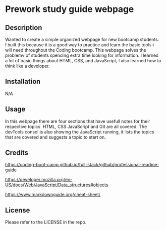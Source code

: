 # Prework study guide webpage

## Description
Wanted to create a simple organized webpage for new bootcamp students. I built this because it is a good way to practice and learn the basic tools i will need throughout the Coding bootcamp. This webpage solves the problemv of students spending extra time looking for information. I learned a lot of basic things about HTML, CSS, and JavaScript, I also learned how to think like a developer.

## Installation

N/A

## Usage

In this webpage there are four sections that have usefull notes for their respective topics. HTML, CSS JavaScript and Git are all covered. The devTools consol is also showing the JavaScript running, it lists the topics that are covered and suggests a topic to start on.
## Credits

https://coding-boot-camp.github.io/full-stack/github/professional-readme-guide

https://developer.mozilla.org/en-US/docs/Web/JavaScript/Data_structures#objects

https://www.markdownguide.org/cheat-sheet/

## License

Please refer to the LICENSE in the repo.